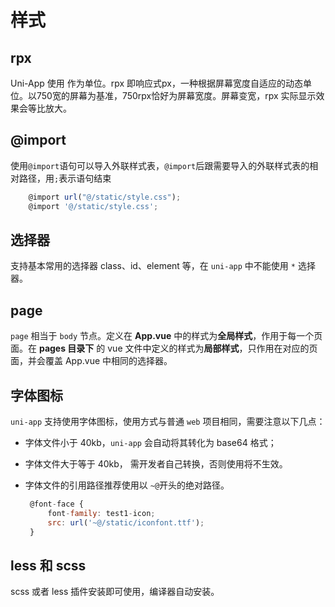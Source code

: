 # 样式

## rpx

Uni-App 使用 作为单位。rpx 即响应式px，一种根据屏幕宽度自适应的动态单位。以750宽的屏幕为基准，750rpx恰好为屏幕宽度。屏幕变宽，rpx 实际显示效果会等比放大。

## @import

使用`@import`语句可以导入外联样式表，`@import`后跟需要导入的外联样式表的相对路径，用`;`表示语句结束

```js
    @import url("@/static/style.css");
    @import '@/static/style.css';
```

## 选择器

支持基本常用的选择器 class、id、element 等，在 `uni-app` 中不能使用 `*` 选择器。

## page

`page` 相当于 `body` 节点。定义在 **App.vue** 中的样式为**全局样式**，作用于每一个页面。在 **pages 目录下** 的 vue 文件中定义的样式为**局部样式**，只作用在对应的页面，并会覆盖 App.vue 中相同的选择器。

## 字体图标

`uni-app` 支持使用字体图标，使用方式与普通 `web` 项目相同，需要注意以下几点：

+ 字体文件小于 40kb，`uni-app` 会自动将其转化为 base64 格式；

+ 字体文件大于等于 40kb， 需开发者自己转换，否则使用将不生效。

+ 字体文件的引用路径推荐使用以 `~@`开头的绝对路径。

  ```js
   @font-face {
       font-family: test1-icon;
       src: url('~@/static/iconfont.ttf');
   }
  ```

## less 和 scss

scss 或者 less 插件安装即可使用，编译器自动安装。
